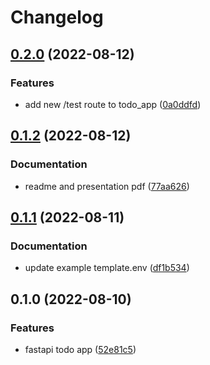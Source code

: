 # Changelog

## [0.2.0](https://github.com/Irate-Walrus/cicd-automate-the-monotony/compare/v0.1.2...v0.2.0) (2022-08-12)


### Features

* add new /test route to todo_app ([0a0ddfd](https://github.com/Irate-Walrus/cicd-automate-the-monotony/commit/0a0ddfd58d7117446c84653db005af005e3a4c4f))

## [0.1.2](https://github.com/Irate-Walrus/cicd-automate-the-monotony/compare/v0.1.1...v0.1.2) (2022-08-12)


### Documentation

* readme and presentation pdf ([77aa626](https://github.com/Irate-Walrus/cicd-automate-the-monotony/commit/77aa626439918a5e94047a77d710a2705bfcec16))

## [0.1.1](https://github.com/Irate-Walrus/cicd-automate-the-monotony/compare/v0.1.0...v0.1.1) (2022-08-11)


### Documentation

* update example template.env ([df1b534](https://github.com/Irate-Walrus/cicd-automate-the-monotony/commit/df1b5341460d3858c28099c08aa0c769fb36dfa8))

## 0.1.0 (2022-08-10)


### Features

* fastapi todo app ([52e81c5](https://github.com/Irate-Walrus/cicd-automate-the-monotony/commit/52e81c5dcebb3d0c5b0f1fc447906e91e73278b9))
